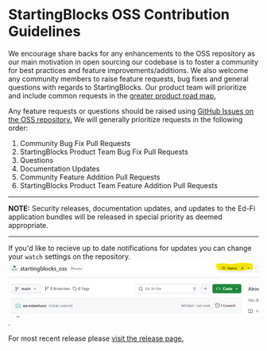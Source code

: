 # StartingBlocks OSS Contribution Guidelines
We encourage share backs for any enhancements to the OSS repository as our main motivation in open sourcing our codebase is to foster a community for best practices and feature improvements/additions. We also welcome any community members to raise feature requests, bug fixes and general questions with regards to StartingBlocks. Our product team will prioritize and include common requests in the [greater product road map.](https://docs.startingblocks.org/StartingBlocks%20OSS/sbe-road-map/)

Any feature requests or questions should be raised using [GitHub Issues on the OSS repository.](https://github.com/edanalytics/startingblocks_oss/issues) We will generally prioritize requests in the following order:

1. Community Bug Fix Pull Requests
2. StartingBlocks Product Team Bug Fix Pull Requests
3. Questions
4. Documentation Updates
5. Community Feature Addition Pull Requests
6. StartingBlocks Product Team Feature Addition Pull Requests

---

**NOTE:**
Security releases, documentation updates, and updates to the Ed-Fi application bundles will be released in special priority as deemed appropriate.

---

If you'd like to recieve up to date notifications for updates you can change your `watch` settings on the repository.
![](./imgs/watch_screenshot.png).

For most recent release please [visit the release page.](https://github.com/edanalytics/startingblocks_oss/releases/)